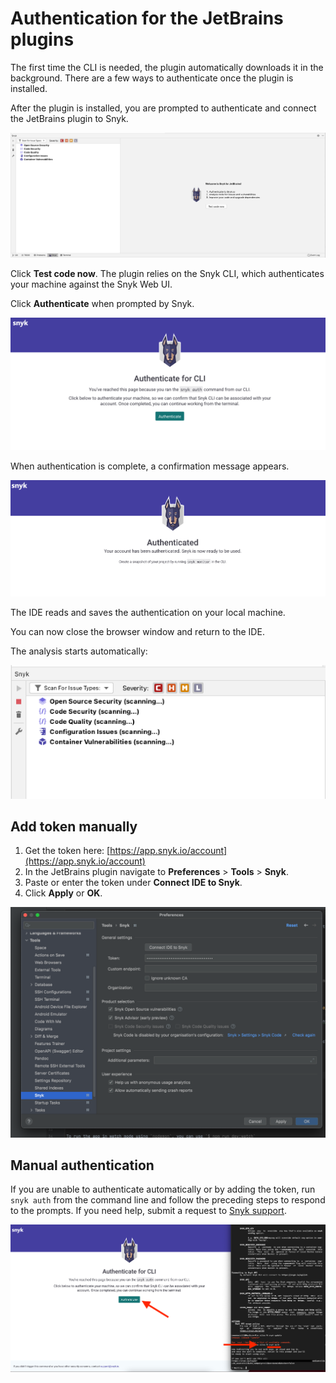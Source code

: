 # Authentication for the JetBrains plugins

The first time the CLI is needed, the plugin automatically downloads it in the background. There are a few ways to authenticate once the plugin is installed.

After the plugin is installed, you are prompted to authenticate and connect the JetBrains plugin to Snyk.

![Prompt to authenticate and start testing your code.](<../../.gitbook/assets/Screenshot 2022-02-10 at 17.07.52.png>)

Click **Test code now**. The plugin relies on the Snyk CLI, which authenticates your machine against the Snyk Web UI.

Click **Authenticate** when prompted by Snyk.

![Prompt to authenticate](../../.gitbook/assets/screen-shot-2021-09-29-at-4.04.29-pm.png)

When authentication is complete, a confirmation message appears.

![Authenticated confirmation message](../../.gitbook/assets/screen-shot-2021-09-29-at-4.05.55-pm.png)

The IDE reads and saves the authentication on your local machine.

You can now close the browser window and return to the IDE.

The analysis starts automatically:

![Analysis by JetBrains plugin](<../../.gitbook/assets/Screenshot 2022-02-10 at 17.26.44.png>)

## Add token manually

1. Get the token here: [https://app.snyk.io/account](https://app.snyk.io/account)
2. In the JetBrains plugin navigate to **Preferences** > **Tools** > **Snyk**.
3. Paste or enter the token under **Connect IDE to Snyk**.
4. Click **Apply** or **OK**.

![Connect IDE to Snyk token](../../.gitbook/assets/screen-shot-2021-09-30-at-8.10.21-am.png)

## Manual authentication

If you are unable to authenticate automatically or by adding the token, run `snyk auth` from the command line and follow the preceding steps to respond to the prompts. If you need help, submit a request to [Snyk support](https://snyk.zendesk.com/agent/dashboard).

![Prompt from authentication using snyk auth](../../.gitbook/assets/screen-shot-2021-09-29-at-3.57.26-pm.png)

##
